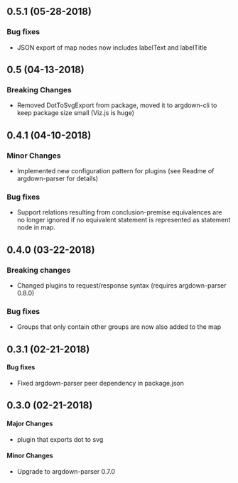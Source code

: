 ## 0.5.1 (05-28-2018)

### Bug fixes

* JSON export of map nodes now includes labelText and labelTitle
 
## 0.5 (04-13-2018)

### Breaking Changes

*   Removed DotToSvgExport from package, moved it to argdown-cli to keep package size small (Viz.js is huge)

## 0.4.1 (04-10-2018)

### Minor Changes

*   Implemented new configuration pattern for plugins (see Readme of argdown-parser for details)

### Bug fixes

*   Support relations resulting from conclusion-premise equivalences are no longer ignored if no equivalent statement is represented as statement node in map.

## 0.4.0 (03-22-2018)

### Breaking changes

*   Changed plugins to request/response syntax (requires argdown-parser 0.8.0)

### Bug fixes

*   Groups that only contain other groups are now also added to the map

## 0.3.1 (02-21-2018)

#### Bug fixes

*   Fixed argdown-parser peer dependency in package.json

## 0.3.0 (02-21-2018)

#### Major Changes

*   plugin that exports dot to svg

#### Minor Changes

*   Upgrade to argdown-parser 0.7.0
